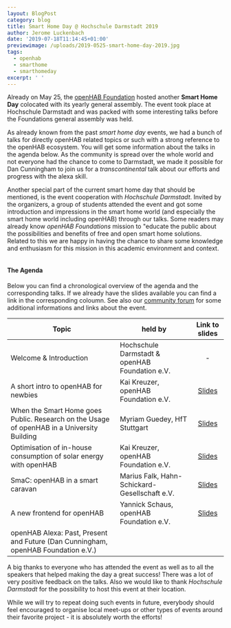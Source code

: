 ```yaml
---
layout: BlogPost
category: blog
title: Smart Home Day @ Hochschule Darmstadt 2019
author: Jerome Luckenbach
date: '2019-07-18T11:14:45+01:00'
previewimage: /uploads/2019-0525-smart-home-day-2019.jpg
tags:
  - openhab
  - smarthome
  - smarthomeday
excerpt: ' '
---
```

Already on May 25, the [openHAB Foundation](https://www.openhabfoundation.org/) hosted another **Smart Home Day** colocated with its yearly general assembly.
The event took place at Hochschule Darmstadt and was packed with some interesting talks before the Foundations general assembly was held.
<!-- more -->

As already known from the past *smart home day* events, we had a bunch of talks for directly openHAB related topics or such with a strong reference to the openHAB ecosystem.
You will get some information about the talks in the agenda below.
As the community is spread over the whole world and not everyone had the chance to come to Darmstadt, we made it possible for Dan Cunningham to join us for a *transcontinental* talk about our efforts and progress with the alexa skill.

Another special part of the current smart home day that should be mentioned, is the event cooperation with *Hochschule Darmstadt*.
Invited by the organizers, a group of students attended the event and got some introduction and impressions in the smart home world (and especially the smart home world including openHAB) through our talks.
Some readers may already know *openHAB Foundations* mission to "educate the public about the possibilities and benefits of free and open smart home solutions.
Related to this we are happy in having the chance to share some knowledge and enthusiasm for this mission in this academic environment and context.

<!--{:.center}-->
<img class="img-responsive" src="/uploads/2019-0525-smart-home-day-2019_2.jpg" alt="">

#### The Agenda

Below you can find a chronological overview of the agenda and the corresponding talks.
If we already have the slides available you can find a link in the corresponding coloumn.
See also our [community forum](https://community.openhab.org/t/smart-home-day-in-darmstadt-on-may-25/73431) for some additional informations and links about the event.

| Topic                                                                                      | held by                                        |                         Link to slides                        |
|--------------------------------------------------------------------------------------------|------------------------------------------------|:-------------------------------------------------------------:|
| Welcome & Introduction                                                                     | Hochschule Darmstadt & openHAB Foundation e.V. |                               -                               |
| A short intro to openHAB for newbies                                                       | Kai Kreuzer, openHAB Foundation e.V.           | [Slides](https://www.openhabfoundation.org/documents/2019-07_SHD2019_Intro_to_openHAB.pdf) |
| When the Smart Home goes Public. Research on the Usage of openHAB in a University Building | Myriam Guedey, HfT Stuttgart                   | [Slides](https://www.openhabfoundation.org/documents/2019-07_SHD2019_Smarthome_goes_Public.pdf) |
| Optimisation of in-house consumption of solar energy with openHAB                          | Kai Kreuzer, openHAB Foundation e.V.           | [Slides](https://www.openhabfoundation.org/documents/2019-07_SHD2019_Solar_Energy_Optimisation.pdf) |
| SmaC: openHAB in a smart caravan                                                           | Marius Falk, Hahn-Schickard-Gesellschaft e.V.  | [Slides](https://www.openhabfoundation.org/documents/2019-07_SHD2019_Smart_Caravan.pdf) |
| A new frontend for openHAB                                                                 | Yannick Schaus, openHAB Foundation e.V.        | [Slides](https://www.openhabfoundation.org/documents/2019-07_SHD2019_A_new_frontend_for_openHAB.pdf) |
| openHAB Alexa: Past, Present and Future (Dan Cunningham, openHAB Foundation e.V.)          |                                                |                                                               |

A big thanks to everyone who has attended the event as well as to all the speakers that helped making the day a great success! There was a lot of very positive feedback on the talks. Also we would like to thank *Hochschule Darmstadt* for the possibility to host this event at their location.

While we will try to repeat doing such events in future, everybody should feel encouraged to organise local meet-ups or other types of events around their favorite project - it is absolutely worth the efforts!
